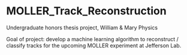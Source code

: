 # MOLLER_Track_Reconstruction

Undergraduate honors thesis project, William & Mary Physics

Goal of project: develop a machine learning algorithm to reconstruct / classify tracks for the upcoming MOLLER experiment at Jefferson Lab. 
